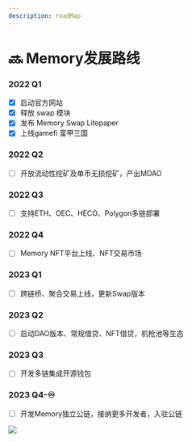 ```yaml
---
description: roadMap
---
```


# 🔜 Memory发展路线

### 2022 Q1

* [x] 启动官方网站
* [x] 释放 swap 模块
* [x] 发布 Memory Swap Litepaper
* [x] 上线gamefi 富甲三国

### 2022 Q2

* [ ] 开放流动性挖矿及单币无损挖矿，产出MDAO

### 2022 Q3

* [ ] 支持ETH、OEC、HECO、Polygon多链部署

### 2022 Q4

* [ ] Memory NFT平台上线、NFT交易市场

### 2023 Q1

* [ ] 跨链桥、聚合交易上线，更新Swap版本

### 2023 Q2

* [ ] 启动DAO版本、常规借贷、NFT借贷，机枪池等生态

### 2023 Q3

* [ ] 开发多链集成开源钱包

### 2023 Q4-♾️

* [ ] 开发Memory独立公链，接纳更多开发者，入驻公链

![](https://images.unsplash.com/photo-1614332287897-cdc485fa562d?crop=entropy\&cs=tinysrgb\&fm=jpg\&ixid=MnwxOTcwMjR8MHwxfHNlYXJjaHwyfHxzb29ufGVufDB8fHx8MTY1Mjk1MDExNQ\&ixlib=rb-1.2.1\&q=80)
